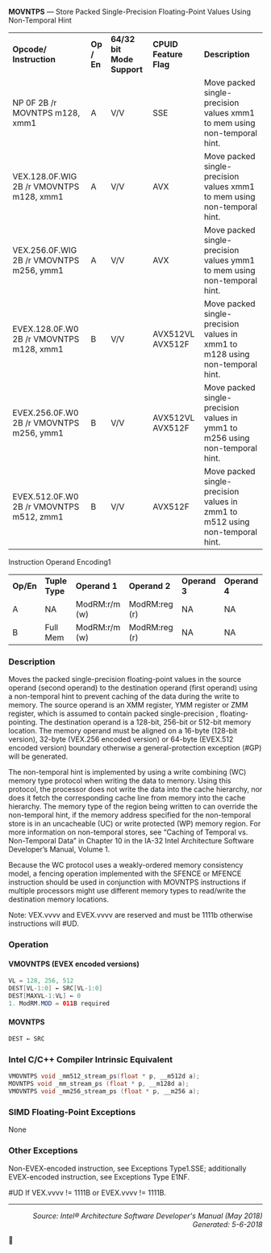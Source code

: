 <b>MOVNTPS</b> — Store Packed Single-Precision Floating-Point Values Using Non-Temporal Hint
<table>
	<tr>
		<td><b>Opcode/ Instruction</b></td>
		<td><b>Op / En</b></td>
		<td><b>64/32 bit Mode Support</b></td>
		<td><b>CPUID Feature Flag</b></td>
		<td><b>Description</b></td>
	</tr>
	<tr>
		<td>NP 0F 2B /r MOVNTPS m128, xmm1</td>
		<td>A</td>
		<td>V/V</td>
		<td>SSE</td>
		<td>Move packed single-precision values xmm1 to mem using non-temporal hint.</td>
	</tr>
	<tr>
		<td>VEX.128.0F.WIG 2B /r VMOVNTPS m128, xmm1</td>
		<td>A</td>
		<td>V/V</td>
		<td>AVX</td>
		<td>Move packed single-precision values xmm1 to mem using non-temporal hint.</td>
	</tr>
	<tr>
		<td>VEX.256.0F.WIG 2B /r VMOVNTPS m256, ymm1</td>
		<td>A</td>
		<td>V/V</td>
		<td>AVX</td>
		<td>Move packed single-precision values ymm1 to mem using non-temporal hint.</td>
	</tr>
	<tr>
		<td>EVEX.128.0F.W0 2B /r VMOVNTPS m128, xmm1</td>
		<td>B</td>
		<td>V/V</td>
		<td>AVX512VL AVX512F</td>
		<td>Move packed single-precision values in xmm1 to m128 using non-temporal hint.</td>
	</tr>
	<tr>
		<td>EVEX.256.0F.W0 2B /r VMOVNTPS m256, ymm1</td>
		<td>B</td>
		<td>V/V</td>
		<td>AVX512VL AVX512F</td>
		<td>Move packed single-precision values in ymm1 to m256 using non-temporal hint.</td>
	</tr>
	<tr>
		<td>EVEX.512.0F.W0 2B /r VMOVNTPS m512, zmm1</td>
		<td>B</td>
		<td>V/V</td>
		<td>AVX512F</td>
		<td>Move packed single-precision values in zmm1 to m512 using non-temporal hint.</td>
	</tr>
</table>

Instruction Operand Encoding1
<table>
	<tr>
		<td><b>Op/En</b></td>
		<td><b>Tuple Type</b></td>
		<td><b>Operand 1</b></td>
		<td><b>Operand 2</b></td>
		<td><b>Operand 3</b></td>
		<td><b>Operand 4</b></td>
	</tr>
	<tr>
		<td>A</td>
		<td>NA</td>
		<td>ModRM:r/m (w)</td>
		<td>ModRM:reg (r)</td>
		<td>NA</td>
		<td>NA</td>
	</tr>
	<tr>
		<td>B</td>
		<td>Full Mem</td>
		<td>ModRM:r/m (w)</td>
		<td>ModRM:reg (r)</td>
		<td>NA</td>
		<td>NA</td>
	</tr>
</table>


### Description
Moves the packed single-precision floating-point values in the source operand (second operand) to the destination
operand (first operand) using a non-temporal hint to prevent caching of the data during the write to memory. The
source operand is an XMM register, YMM register or ZMM register, which is assumed to contain packed single-precision
, floating-pointing. The destination operand is a 128-bit, 256-bit or 512-bit memory location. The memory
operand must be aligned on a 16-byte (128-bit version), 32-byte (VEX.256 encoded version) or 64-byte (EVEX.512
encoded version) boundary otherwise a general-protection exception (\#GP) will be generated.

The non-temporal hint is implemented by using a write combining (WC) memory type protocol when writing the
data to memory. Using this protocol, the processor does not write the data into the cache hierarchy, nor does it
fetch the corresponding cache line from memory into the cache hierarchy. The memory type of the region being
written to can override the non-temporal hint, if the memory address specified for the non-temporal store is in an
uncacheable (UC) or write protected (WP) memory region. For more information on non-temporal stores, see
“Caching of Temporal vs. Non-Temporal Data” in Chapter 10 in the IA-32 Intel Architecture Software Developer’s
Manual, Volume 1.

Because the WC protocol uses a weakly-ordered memory consistency model, a fencing operation implemented with
the SFENCE or MFENCE instruction should be used in conjunction with MOVNTPS instructions if multiple processors
might use different memory types to read/write the destination memory locations.

Note: VEX.vvvv and EVEX.vvvv are reserved and must be 1111b otherwise instructions will \#UD.

### Operation


#### VMOVNTPS (EVEX encoded versions)
```java
VL = 128, 256, 512
DEST[VL-1:0] ← SRC[VL-1:0]
DEST[MAXVL-1:VL] ← 0
1. ModRM.MOD = 011B required
```
#### MOVNTPS
```java
DEST ← SRC
```
### Intel C/C++ Compiler Intrinsic Equivalent
```c
VMOVNTPS void _mm512_stream_ps(float * p, __m512d a);
MOVNTPS void _mm_stream_ps (float * p, __m128d a);
VMOVNTPS void _mm256_stream_ps (float * p, __m256 a);
```
### SIMD Floating-Point Exceptions
None

### Other Exceptions

Non-EVEX-encoded instruction, see Exceptions Type1.SSE; additionally
EVEX-encoded instruction, see Exceptions Type E1NF.
<p>#UD
If VEX.vvvv != 1111B or EVEX.vvvv != 1111B.

 --- 
<p align="right"><i>Source: Intel® Architecture Software Developer's Manual (May 2018)<br>Generated: 5-6-2018</i></p>
